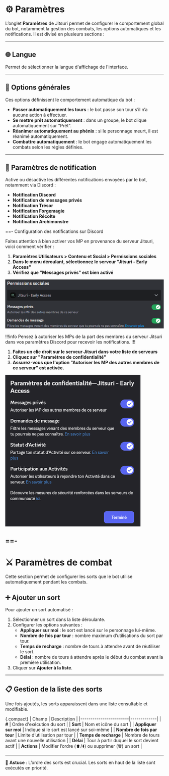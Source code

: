 # ⚙️ Paramètres

L’onglet **Paramètres** de Jitsuri permet de configurer le comportement global du bot, notamment la gestion des combats, les options automatiques et les notifications. Il est divisé en plusieurs sections :

---

## 🌐 Langue

Permet de sélectionner la langue d'affichage de l'interface.

---

## 🔁 Options générales

Ces options définissent le comportement automatique du bot :

- **Passer automatiquement les tours** : le bot passe son tour s’il n’a aucune action à effectuer.
- **Se mettre prêt automatiquement** : dans un groupe, le bot clique automatiquement sur "Prêt".
- **Réanimer automatiquement au phénix** : si le personnage meurt, il est réanimé automatiquement.
- **Combattre automatiquement** : le bot engage automatiquement les combats selon les règles définies.

---

## 🔔 Paramètres de notification

Active ou désactive les différentes notifications envoyées par le bot, notamment via Discord :

- **Notification Discord**
- **Notification de messages privés**
- **Notification Trésor**
- **Notification Forgemagie**
- **Notification Récolte**
- **Notification Archimonstre**

==- Configuration des notifications sur Discord

Faites attention à bien activer vos MP en provenance du serveur Jitsuri, voici comment vérifier :

1. **Paramètres Utilisateurs &gt; Contenu et Social &gt; Permissions sociales**
2. **Dans le menu déroulant, sélectionnez le serveur "Jitsuri - Early Access"**
3. **Vérifiez que "Messages privés" est bien activé**

![Activer les DM](/static/usage/notifs-discord-dm.png)

!!!info
Pensez à autoriser les MPs de la part des membres du serveur Jitsuri dans vos paramètres Discord pour recevoir les notifications.
!!!

1. **Faites un clic droit sur le serveur Jitsuri dans votre liste de serveurs**
2. **Cliquez sur "Paramètres de confidentialité"**
3. **Assurez-vous que l'option "Autoriser les MP des autres membres de ce serveur" est activée.**

![Activer les DM](/static/usage/notifs-discord-dm-users.png)

==-
---

# ⚔️ Paramètres de combat

Cette section permet de configurer les sorts que le bot utilise automatiquement pendant les combats.

## ➕ Ajouter un sort

Pour ajouter un sort automatisé :

1. Sélectionner un sort dans la liste déroulante.
2. Configurer les options suivantes :
   - **Appliquer sur moi** : le sort est lancé sur le personnage lui-même.
   - **Nombre de fois par tour** : nombre maximum d’utilisations du sort par tour.
   - **Temps de recharge** : nombre de tours à attendre avant de réutiliser le sort.
   - **Délai** : nombre de tours à attendre après le début du combat avant la première utilisation.
3. Cliquer sur **Ajouter à la liste**.

---

## 📋 Gestion de la liste des sorts

Une fois ajoutés, les sorts apparaissent dans une liste consultable et modifiable.

{.compact}
| Champ                  | Description |
|------------------------|-------------|
| **#**                 | Ordre d'exécution du sort |
| **Sort**              | Nom et icône du sort |
| **Appliquer sur moi** | Indique si le sort est lancé sur soi-même |
| **Nombre de fois par tour** | Limite d’utilisation par tour |
| **Temps de recharge** | Nombre de tours avant une nouvelle utilisation |
| **Délai**             | Tour à partir duquel le sort devient actif |
| **Actions**           | Modifier l’ordre (⬆️/⬇️) ou supprimer (🗑️) un sort |

---

🔧 **Astuce** : L’ordre des sorts est crucial. Les sorts en haut de la liste sont exécutés en priorité.
